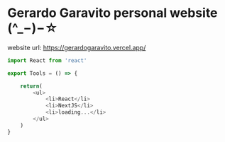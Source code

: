 # Gerardo Garavito personal website (^_−)−☆

website url: https://gerardogaravito.vercel.app/

```javascript
import React from 'react'

export Tools = () => {

	return(
		<ul>
			<li>React</li>
			<li>NextJS</li>
			<li>loading...</li>
		</ul>
	)
}

```
